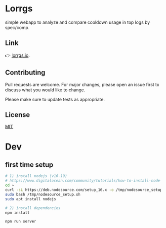 # Lorrgs

simple webapp to analyze and compare cooldown usage in top logs by spec/comp.

## Link

👉 [lorrgs.io](https://lorrgs.io/).


## Contributing
Pull requests are welcome. For major changes, please open an issue first to discuss what you would like to change.

Please make sure to update tests as appropriate.

## License
[MIT](https://choosealicense.com/licenses/mit/)



# Dev

## first time setup
```sh
# 1) install nodejs (v16.19)
# https://www.digitalocean.com/community/tutorials/how-to-install-node-js-on-ubuntu-20-04
cd ~
curl -sL https://deb.nodesource.com/setup_16.x -o /tmp/nodesource_setup.sh
sudo bash /tmp/nodesource_setup.sh
sudo apt install nodejs

# 2) install dependencies
npm install
```

```sh
npm run server
```
